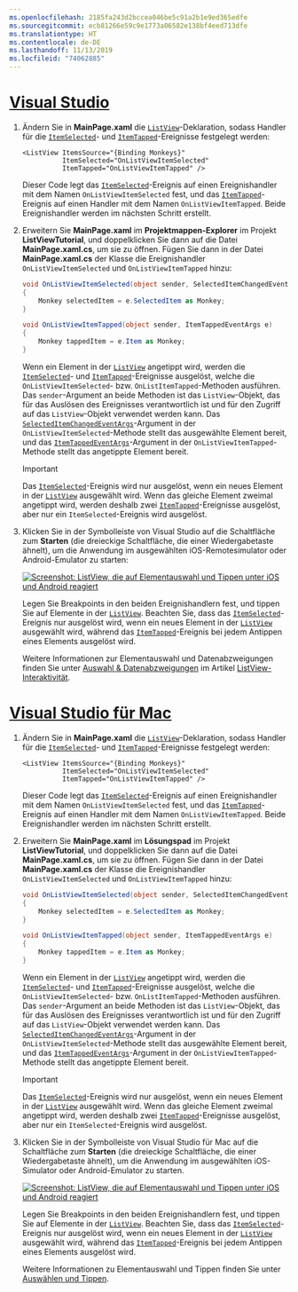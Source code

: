 ```yaml
---
ms.openlocfilehash: 2185fa243d2bccea046be5c91a2b1e9ed365edfe
ms.sourcegitcommit: ecb81266e59c9e1773a06582e138bf4eed713dfe
ms.translationtype: HT
ms.contentlocale: de-DE
ms.lasthandoff: 11/13/2019
ms.locfileid: "74062885"
---
```

# <a name="visual-studiotabvswin"></a>[Visual Studio](#tab/vswin)

1. Ändern Sie in **MainPage.xaml** die [`ListView`](xref:Xamarin.Forms.ListView)-Deklaration, sodass Handler für die [`ItemSelected`](xref:Xamarin.Forms.ListView.ItemSelected)- und [`ItemTapped`](xref:Xamarin.Forms.ListView.ItemTapped)-Ereignisse festgelegt werden:

    ```xaml
    <ListView ItemsSource="{Binding Monkeys}"
              ItemSelected="OnListViewItemSelected"
              ItemTapped="OnListViewItemTapped" />
    ```

    Dieser Code legt das [`ItemSelected`](xref:Xamarin.Forms.ListView.ItemSelected)-Ereignis auf einen Ereignishandler mit dem Namen `OnListViewItemSelected` fest, und das [`ItemTapped`](xref:Xamarin.Forms.ListView.ItemTapped)-Ereignis auf einen Handler mit dem Namen `OnListViewItemTapped`. Beide Ereignishandler werden im nächsten Schritt erstellt.

1. Erweitern Sie **MainPage.xaml** im **Projektmappen-Explorer** im Projekt **ListViewTutorial**, und doppelklicken Sie dann auf die Datei **MainPage.xaml.cs**, um sie zu öffnen. Fügen Sie dann in der Datei **MainPage.xaml.cs** der Klasse die Ereignishandler `OnListViewItemSelected` und `OnListViewItemTapped` hinzu:

    ```csharp
    void OnListViewItemSelected(object sender, SelectedItemChangedEventArgs e)
    {
        Monkey selectedItem = e.SelectedItem as Monkey;
    }

    void OnListViewItemTapped(object sender, ItemTappedEventArgs e)
    {
        Monkey tappedItem = e.Item as Monkey;
    }
    ```

    Wenn ein Element in der [`ListView`](xref:Xamarin.Forms.ListView) angetippt wird, werden die [`ItemSelected`](xref:Xamarin.Forms.ListView.ItemSelected)- und [`ItemTapped`](xref:Xamarin.Forms.ListView.ItemTapped)-Ereignisse ausgelöst, welche die `OnListViewItemSelected`- bzw. `OnListItemTapped`-Methoden ausführen. Das `sender`-Argument an beide Methoden ist das `ListView`-Objekt, das für das Auslösen des Ereignisses verantwortlich ist und für den Zugriff auf das `ListView`-Objekt verwendet werden kann. Das [`SelectedItemChangedEventArgs`](xref:Xamarin.Forms.SelectedItemChangedEventArgs)-Argument in der `OnListViewItemSelected`-Methode stellt das ausgewählte Element bereit, und das [`ItemTappedEventArgs`](xref:Xamarin.Forms.ItemTappedEventArgs)-Argument in der `OnListViewItemTapped`-Methode stellt das angetippte Element bereit.

    > [!IMPORTANT]
    > Das [`ItemSelected`](xref:Xamarin.Forms.ListView.ItemSelected)-Ereignis wird nur ausgelöst, wenn ein neues Element in der [`ListView`](xref:Xamarin.Forms.ListView) ausgewählt wird. Wenn das gleiche Element zweimal angetippt wird, werden deshalb zwei [`ItemTapped`](xref:Xamarin.Forms.ListView.ItemTapped)-Ereignisse ausgelöst, aber nur ein `ItemSelected`-Ereignis wird ausgelöst.

1. Klicken Sie in der Symbolleiste von Visual Studio auf die Schaltfläche zum **Starten** (die dreieckige Schaltfläche, die einer Wiedergabetaste ähnelt), um die Anwendung im ausgewählten iOS-Remotesimulator oder Android-Emulator zu starten:

    [![Screenshot: ListView, die auf Elementauswahl und Tippen unter iOS und Android reagiert](../images/item-selection.png "ListView-Elementauswahl")](../images/item-selection-large.png#lightbox "ListView-Elementauswahl")

    Legen Sie Breakpoints in den beiden Ereignishandlern fest, und tippen Sie auf Elemente in der [`ListView`](xref:Xamarin.Forms.ListView). Beachten Sie, dass das [`ItemSelected`](xref:Xamarin.Forms.ListView.ItemSelected)-Ereignis nur ausgelöst wird, wenn ein neues Element in der [`ListView`](xref:Xamarin.Forms.ListView) ausgewählt wird, während das [`ItemTapped`](xref:Xamarin.Forms.ListView.ItemTapped)-Ereignis bei jedem Antippen eines Elements ausgelöst wird.

    Weitere Informationen zur Elementauswahl und Datenabzweigungen finden Sie unter [Auswahl & Datenabzweigungen](~/xamarin-forms/user-interface/listview/interactivity.md#selection-and-taps) im Artikel [ListView-Interaktivität](~/xamarin-forms/user-interface/listview/interactivity.md).

# <a name="visual-studio-for-mactabvsmac"></a>[Visual Studio für Mac](#tab/vsmac)

1. Ändern Sie in **MainPage.xaml** die [`ListView`](xref:Xamarin.Forms.ListView)-Deklaration, sodass Handler für die [`ItemSelected`](xref:Xamarin.Forms.ListView.ItemSelected)- und [`ItemTapped`](xref:Xamarin.Forms.ListView.ItemTapped)-Ereignisse festgelegt werden:

    ```xaml
    <ListView ItemsSource="{Binding Monkeys}"
              ItemSelected="OnListViewItemSelected"
              ItemTapped="OnListViewItemTapped" />
    ```

    Dieser Code legt das [`ItemSelected`](xref:Xamarin.Forms.ListView.ItemSelected)-Ereignis auf einen Ereignishandler mit dem Namen `OnListViewItemSelected` fest, und das [`ItemTapped`](xref:Xamarin.Forms.ListView.ItemTapped)-Ereignis auf einen Handler mit dem Namen `OnListViewItemTapped`. Beide Ereignishandler werden im nächsten Schritt erstellt.

1. Erweitern Sie **MainPage.xaml** im **Lösungspad** im Projekt **ListViewTutorial**, und doppelklicken Sie dann auf die Datei **MainPage.xaml.cs**, um sie zu öffnen. Fügen Sie dann in der Datei **MainPage.xaml.cs** der Klasse die Ereignishandler `OnListViewItemSelected` und `OnListViewItemTapped` hinzu:

    ```csharp
    void OnListViewItemSelected(object sender, SelectedItemChangedEventArgs e)
    {
        Monkey selectedItem = e.SelectedItem as Monkey;
    }

    void OnListViewItemTapped(object sender, ItemTappedEventArgs e)
    {
        Monkey tappedItem = e.Item as Monkey;
    }
    ```

    Wenn ein Element in der [`ListView`](xref:Xamarin.Forms.ListView) angetippt wird, werden die [`ItemSelected`](xref:Xamarin.Forms.ListView.ItemSelected)- und [`ItemTapped`](xref:Xamarin.Forms.ListView.ItemTapped)-Ereignisse ausgelöst, welche die `OnListViewItemSelected`- bzw. `OnListItemTapped`-Methoden ausführen. Das `sender`-Argument an beide Methoden ist das `ListView`-Objekt, das für das Auslösen des Ereignisses verantwortlich ist und für den Zugriff auf das `ListView`-Objekt verwendet werden kann. Das [`SelectedItemChangedEventArgs`](xref:Xamarin.Forms.SelectedItemChangedEventArgs)-Argument in der `OnListViewItemSelected`-Methode stellt das ausgewählte Element bereit, und das [`ItemTappedEventArgs`](xref:Xamarin.Forms.ItemTappedEventArgs)-Argument in der `OnListViewItemTapped`-Methode stellt das angetippte Element bereit.

    > [!IMPORTANT]
    > Das [`ItemSelected`](xref:Xamarin.Forms.ListView.ItemSelected)-Ereignis wird nur ausgelöst, wenn ein neues Element in der [`ListView`](xref:Xamarin.Forms.ListView) ausgewählt wird. Wenn das gleiche Element zweimal angetippt wird, werden deshalb zwei [`ItemTapped`](xref:Xamarin.Forms.ListView.ItemTapped)-Ereignisse ausgelöst, aber nur ein `ItemSelected`-Ereignis wird ausgelöst.

1. Klicken Sie in der Symbolleiste von Visual Studio für Mac auf die Schaltfläche zum **Starten** (die dreieckige Schaltfläche, die einer Wiedergabetaste ähnelt), um die Anwendung im ausgewählten iOS-Simulator oder Android-Emulator zu starten.

    [![Screenshot: ListView, die auf Elementauswahl und Tippen unter iOS und Android reagiert](../images/item-selection.png "ListView-Elementauswahl")](../images/item-selection-large.png#lightbox "ListView-Elementauswahl")

    Legen Sie Breakpoints in den beiden Ereignishandlern fest, und tippen Sie auf Elemente in der [`ListView`](xref:Xamarin.Forms.ListView). Beachten Sie, dass das [`ItemSelected`](xref:Xamarin.Forms.ListView.ItemSelected)-Ereignis nur ausgelöst wird, wenn ein neues Element in der [`ListView`](xref:Xamarin.Forms.ListView) ausgewählt wird, während das [`ItemTapped`](xref:Xamarin.Forms.ListView.ItemTapped)-Ereignis bei jedem Antippen eines Elements ausgelöst wird.

    Weitere Informationen zu Elementauswahl und Tippen finden Sie unter [Auswählen und Tippen](~/xamarin-forms/user-interface/listview/interactivity.md#selection-and-taps).
